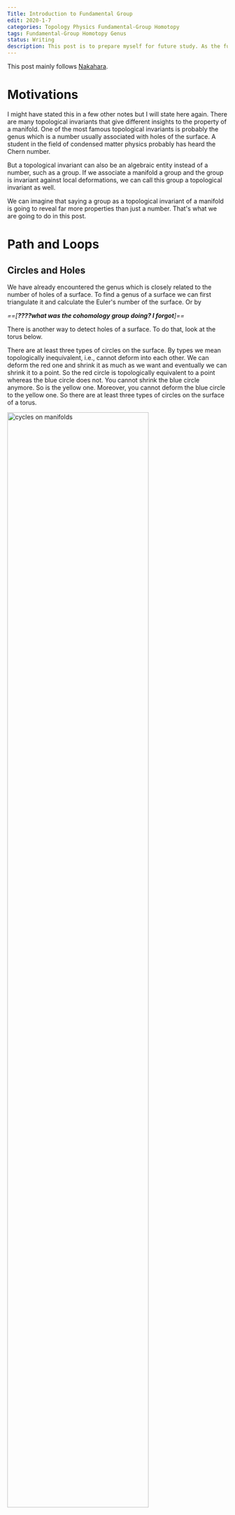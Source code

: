```yaml
---
Title: Introduction to Fundamental Group
edit: 2020-1-7
categories: Topology Physics Fundamental-Group Homotopy
tags: Fundamental-Group Homotopy Genus
status: Writing
description: This post is to prepare myself for future study. As the fundamental group plays an important role in many parts of topological insulators. 
---
```


$$
\newcommand{\ket}[1]{\vert {#1} \rangle}
\newcommand{\bra}[1]{\langle {#1} \vert}
\newcommand{\braket}[2]{\left\langle {#1}\! \mid \!{#2} \right\rangle}
\newcommand{\Partial}[2]{\frac{\partial {#1}}{\partial{#2}}}
\newcommand{\emath}{\mathrm e}
\newcommand{\R}{\mathbb R}
$$

This post mainly follows [Nakahara](https://cds.cern.ch/record/640926/files/0750306068_TOC.pdf).

# Motivations

I might have stated this in a few other notes but I will state here again. There are many topological invariants that give different insights to the property of a manifold. One of the most famous topological invariants is probably the genus which is a number usually associated with holes of the surface. A student in the field of condensed matter physics probably has heard the Chern number. 

But a topological invariant can also be an algebraic entity instead of a number, such as a group. If we associate a manifold a group and the group is invariant against local deformations, we can call this group a topological invariant as well. 

We can imagine that saying a group as a topological invariant of a manifold is going to reveal far more properties than just a number. That's what we are going to do in this post.

# Path and Loops

## Circles and Holes

We have already encountered the genus which is closely related to the number of holes of a surface. To find a genus of a surface we can first triangulate it and calculate the Euler's number of the surface. Or by 

*==[**????what was the cohomology group doing? I forgot**]==*

There is another way to detect holes of a surface. To do that, look at the torus below. 

There are at least three types of circles on the surface. By types we mean topologically inequivalent, i.e., cannot deform into each other. We can deform the red one and shrink it as much as we want and eventually we can shrink it to a point. So the red circle is topologically equivalent to a point whereas the blue circle does not. You cannot shrink the blue circle anymore. So is the yellow one. Moreover, you cannot deform the blue circle to the yellow one. So there are at least three types of circles on the surface of a torus.

<img src="https://raw.githubusercontent.com/yk-liu/yk-liu.github.io/master/_posts/2019-10-29-Introduction-to-Foundemental-Group/assets/nonContractibleCircles.png" alt="cycles on manifolds" width="80%">

On the other hand, all circles on a sphere are contractible, meaning they are all topologically equivalent to a point. Circles on a two-holed torus are more complicated but the results are shown above as well. 

Obviously, the above results are topological, as we can deform the manifold continuously but the conclusion remains the same. So in some sense, the number of inequivalent circles can be used as a topological invariant. Mathematically it's hard to prove that "there is no way to deform the circles into one another", or to prove "there are only these types of circles on the surface". To do that, we are going to use some definitions.

## Mathematical Structures among Paths and Loops

A path on a manifold can be seen as a map from an interval in real axis $I=[0,1]\in\R^1$ to a (continuous) line on the manifold $\mathcal M$. We denote the map as

$$
\alpha: I\rightarrow \mathcal M,
$$

where $\alpha(0)=x _ 0$ and $\alpha(1)=x _ 1$ are considered the beginning and the end of the line. We will from now on use the map $\alpha$ to indicate the path on the manifold.

<img src="https://raw.githubusercontent.com/yk-liu/yk-liu.github.io/master/_posts/2019-10-29-Introduction-to-Foundemental-Group/assets/pathandloops.png" alt="path, loops and points on manifold" width="60%">

If $x _ 0=x _ 1$, naturally we call $\alpha$ a loop that start at $x _ 0$ or whose base point is $x _ 0$.

What's interesting about the path and circles defined about is paths as a set behave like a group.

First, we can define a multiplication between a path $\alpha$ and a path $\beta$ as $\alpha * \beta$, where

$$
\alpha * \beta(s) = 
\cases{
\alpha(2s),\quad  0\le s \le 1/2\\
\beta(2s-1),\quad  1/2\le s \le 1
}
$$

Intuitively the operation is defined as moving along the first path and continuously transit to another with equal time spent on either of the paths. Hence we require that for our multiplication to give a continuous path, the second path must start where the first path ends. 

<img src="https://raw.githubusercontent.com/yk-liu/yk-liu.github.io/master/_posts/2019-10-29-Introduction-to-Foundemental-Group/assets/multiplication.png" alt="multiplication of paths on manifold" width="60%">

Note that the coefficients in the map can be defined in other ways as well, say

$$
\alpha * \beta(s) = 
\cases{
\alpha(8s^2),\quad  0\le s \le 1/8\\
\beta((8s-1)/7),\quad  1/8\le s \le 1
}
$$

is the same path on the manifold. We made our choice but you can make yours. From now on we will use the former one for its simplicity. 

The multiplication is associative, which we will prove later in this post. But we can see direct by manipulating the paths.

<img src="https://raw.githubusercontent.com/yk-liu/yk-liu.github.io/master/_posts/2019-10-29-Introduction-to-Foundemental-Group/assets/associativityM.png" alt="associativity of multiplication of paths shown on manifold" width="40%">

The multiplication is communitive, as the multiplication is defined in such a way that if $\alpha*\beta$ and $\beta*\alpha$ both exist, they must form a loop. The result of the multiplication is only going to be the same loop. As is indicated in the sketch below. The direction of the loop is indicated by the black arrow. There is a small nuance that even the results "overlap", they actually give us "two loops with different base points". We will address this issue later when we talk about homotopic maps.

<img src="https://raw.githubusercontent.com/yk-liu/yk-liu.github.io/master/_posts/2019-10-29-Introduction-to-Foundemental-Group/assets/Abelian.png" alt="multiplication of paths on manifold is communitive" width="60%">

The identity we choose here is going to be a constant map $c$ which correspond to a point in the manifold, 

$$
c _ {x _ 0} : I \rightarrow x _ 0\in \mathcal M
$$

Obviously, the identity here is not unique and we will address that in a minute.

The inverse of a path is defined as traveling along the path reversely. The inverse is denoted as $\alpha^{-1}$,

$$
\alpha^{-1}(s) =\alpha(1-s), s\in I
$$

<img src="https://raw.githubusercontent.com/yk-liu/yk-liu.github.io/master/_posts/2019-10-29-Introduction-to-Foundemental-Group/assets/inverse.png" alt="inverse of path and multiplication of path with its inverse" width="80%">

When a path is multiplied with its inverse it does **NOT** gives us the identity, 

$$
\alpha * \alpha^{-1}(s) =
\cases{
\alpha(2s),\quad  0\le s \le 1/2\\
\alpha^{-1}(2s-1),\quad  1/2\le s \le 1
}
$$

as traveling back along a path does not erase the path at all. Instead, we have a "double thread" or a collapsed loop.

And now all that's left is closure. We can see that the results of the above operations are still paths. So we have an algebraic structure among the paths. 

The operations defined above can be a bit awkward, as the inverse and identity's definition does not fully match, and the multiplication only between the elements that have a least one common end. Things do look better if we look at only loops that start from a certain point. That way the multiplication does make more sense, but the inverse is still odd.

# Making a Group

As is stated before, paths do not form a group under operations defined above. As definitions related to an identity in a group is that 

> Identity $e$ is the **unique** element from group $G$ such that for all $g\in G$,
> 
> $$
> eg=ge=g, \\
> gg^{-1} = e.  
> $$

Luckily, mathematicians know what to do with this type of situation. To make the set of loops with the aforementioned operations a group, we can treat a few elements as the same element, as dividing the elements into different classes. And if we do that in a clever way for other elements in the set as well and look at the multiplication between classes, we might be able to define a group.

> Mathematically the "classes" are called equivalence classes, defined by [equivalence relations](https://en.wikipedia.org/wiki/Equivalence _ relation)

From the topology point of view, this "division by class" is natural as we do not care about the actual shape of loops, but their topology. We can continuously deform them on the manifold as much as we want but this will not alter the topological property of the paths. So we might as well pick one path from each "topological type" and study them. 

# Homotopy Relation Represented by $F$

Mathematically, we state the equivalence relation defined as **homotopic relation**: 

Let $\alpha, \beta$ be loops at $x _ 0$, if there exists a continuous map $F: I\times T\rightarrow \mathcal M$  such that

$$
F(s,0)=\alpha(s)\quad \text{start from $\alpha$ at $t=0$}\\
F(s,1)=\beta(s)\quad \text{end at $\beta$ at $t=1$}\\
F(0,t)= F(1,t)\quad \text{the base point is still at all $t$},
$$

with $s,t\in[0,1]$, we call $\alpha$ and $\beta$ to be homotopic, denoted as $\alpha\sim \beta$.

<img src="https://raw.githubusercontent.com/yk-liu/yk-liu.github.io/master/_posts/2019-10-29-Introduction-to-Foundemental-Group/assets/StaticF.png" alt="static representation of F function" width="45%">

There is a nice way to visualize the idea. Imagine we slowly deform $\alpha$ into $\beta$ as time goes by. We take snapshots of the shape of the path and stack them on top of each other. The shapes of the path will trace out a surface in $2+1$ dimension. As is shown above, a straight path is deformed to a curved one. The requirement of continuousness is made clear by requiring that the surfaces that the paths trace is continuous. **We can say that $F$ can be fully represented by the surface is drawn above**.

Here is an animated version of the map $F$ just for fun. The code is written in Mathematica. I provide the code [here](https://github.com/yk-liu/yk-liu.github.io/blob/master/_posts/2019-10-29-Introduction-to-Foundemental-Group/assets/TimeElapseOfF.nb) if you want to play with it yourself.

<img src="https://raw.githubusercontent.com/yk-liu/yk-liu.github.io/master/_posts/2019-10-29-Introduction-to-Foundemental-Group/assets/VisualizationOfF.gif" alt="animated representation of F function" width="30%">

Nakahara mainly used the $2$-dimension notation as below. 

<img src="https://raw.githubusercontent.com/yk-liu/yk-liu.github.io/master/_posts/2019-10-29-Introduction-to-Foundemental-Group/assets/simpleF.png" alt="animated representation of F function" width="25%">

The planar diagram is to be read in this way: There are two different type of time. The first time denoted by $s$ is the time we spend traveling along some path. This $s$ parameter determines how long we spend on the path. There is also a time denoted by $t$, which signifies the which point we are during the deformation. Keep it in mind that both axis are time of different types will avoid confusion about what is deformed later in this note.

> A better way to draw it would be to color map the path with the distance traveled along it, and then plot the $3$d diagram. That way we seethe entire picture on one diagram. It's a nice thing to have, but I am running a bit short on time, so we will do without it. If you are interested you can plot it yourself or email me so we can work together.

This could be misleading in the following way, but I will include them as they provide some insight into which types of functions we should use to construct the continuous map $F$ in later times.

> 1.  When there is actually a "deformation" happening to the actual paths as in the case $\alpha\rightarrow \beta$, the $F$ can look like an identity map.
>
> 2. When there is absolutely no deformation happening to the actual path as we will see later, the $F$ can look like there is a deformation. Consider $\alpha*\beta$ and $\beta * \alpha$. The result of the same shape, but there is a twist in $F$'s planar diagram. (There are no kinks in the map $F$ if we were to represent it in $3D$. But here we have a walk-around for the planar diagram: wrap it around a cylinder to represent that $\alpha$ and $\beta$ connects to a full circle. Even then, there is no deformation happening to the shape of any of the paths.)
>
>    <img src="https://raw.githubusercontent.com/yk-liu/yk-liu.github.io/master/_posts/2019-10-29-Introduction-to-Foundemental-Group/assets/AbelianF.png" alt="Communitive multiplication of paths represented by F " width="40%">

# Homotopy as an Equivalence Relation

There are three requirements for a relation to be an equivalent relation, namely reflectivity, symmetry, transitivity. We will proof the one by one.

- Reflectivity

  $\alpha\sim\alpha$: Take $F(s,t)=\alpha(s), \quad\forall t$.

- Symmetry

  If $\alpha\sim\beta$, There exists $ F(s,t)$ such that $F(s,0)=\alpha(s),\ F(s,1)=\beta(s),\ F(0,t)= F(1,t)$. We have that $F(s,1-t)$ is the map $\beta\rightarrow\alpha$. This can be seen as a time reversal.

- Transitivity

  If $\alpha\substack{F _ 1\\ \huge\sim}\beta$ and $\beta \substack{F _ 2\\ \huge\sim} \gamma$. Then the function $F(s,t)=\cases{F _ 1(s,2t),\quad t\in (0,1/2)\\F _ 2(s,2t-1),\quad t\in (1/2,1)}$ maps $\alpha$ to $\gamma$, namely $\alpha\sim\gamma$. Visually that's equivalent of gluing the surfaces of $F _ 1$ and $F _ 2$ together.
  
  <img src="https://raw.githubusercontent.com/yk-liu/yk-liu.github.io/master/_posts/2019-10-29-Introduction-to-Foundemental-Group/assets/transitivityF.png" alt="Transitivity of homotopy paths represented by F" width="80%">

Hence by definition, homotopy is an equivalence relation. 

We see that homotopy relations respects or preserves multiplication, namely, if $\alpha _ 1\substack{F _ \alpha\\ \huge\sim}\alpha _ 2$, and $\beta _ 1\substack{F _ \beta\\ \huge\sim}\beta _ 2$, then we have $\alpha _ 1*\beta _ 1 \sim \alpha _ 2*\beta _ 2$. This can be shown using the following diagram. 

<img src="https://raw.githubusercontent.com/yk-liu/yk-liu.github.io/master/_posts/2019-10-29-Introduction-to-Foundemental-Group/assets/equivalenceM.png" alt="homotopy equivalence respects multiplication of paths" width="80%">

We can proof it by construction $F(s,t)=\cases{F _ 1(2s,t),\quad s\in (0,1/2)\\F _ 2(2s-1,t),\quad s\in (1/2,1)}$. 


> Note about equivalence relation and **why we need homotopy**:
>
> I imagine this is a new concept for most of the viewers of this post. So I will give some background to the notion here.
>
> Any relation that has reflectivity, symmetry, transitivity is by definition an equivalence relation. Equality and inequalities are obvious types of equivalence. Some other equivalence relations include the famous **congruence and similarity** between shapes such as triangles. The equivalence relation itself is not very useful.
>
> The equivalence relation of a set tells us that there are elements that can be seen as equivalent which enable us to define equivalent classes. This enables us to group elements that behave the same (equivalently). And we don't have to look at every element, but the representatives of each class. 
>
> Consider the following equivalence relation defined over $\mathbb Z-\{0\}$: 
>
> > If $a,b\in \mathbb Z$, $a+b\gt 0$, we call $a\sim b$. (This equivalence relation is such "grouping by the same sign")
> >
> > It's evident 
> >
> > 1.  $a\sim a$.
> > 2.  If $a\sim b$, then $b\sim a$.
> > 3.  If $a\sim b$ and $b\sim c$, then $a\sim c$.
>
> Then we have the equivalence relation $\sim$ that distinguishes two subsets of $\mathbb Z- \{0\}$. We denote them to be $[1]$ and $[-1]$. This information reveals the structure of the set. (It actually gives a new set with only two elements: $\{[-1],[1]\}$. This is sometimes denoted as $\mathbb Z- \{0\}/\sim$.) But still, it's not of much use.
>
> When we discover that the equivalence class preserves (or respects) multiplication, that's when things become interesting. Namely we know if $a _ 1\sim a _ 2, b _ 1 \sim b _ 2$ ($a$'s are of the same sign, and so are $b$), then $a _ 1 \times a _ 2\sim b _ 1\times b _ 2$. We have **new group** $\{[-1],[1]\}$ with multiplication.
>
> By doing so, have a new group defined from the old one. Of course, this is an equivalence relation was constructed out of a group. **But in the case of homotopy, we were able to construct a group out of a set that does not have a group structure. That's why we need to define homotopy.** 
>

# Homotopy Makes Paths a Group

We will show that if we consider the set of homotopy classes instead of actual paths at base point $x _ 0$, we have a group. This group denoted as $\pi _ 1(\mathcal M, x _ 0)$, called the **fundamental group**. 

Since the homotopy relation respects the multiplication, namely if $\alpha _ 1\substack{F _ \alpha\\ \huge\sim}\alpha _ 2$, and $\beta _ 1\substack{F _ \beta\\ \huge\sim}\beta _ 2$, then we have $\alpha _ 1*\beta _ 1 \sim \alpha _ 2*\beta _ 2$, we can define the multiplication between classes as

$$
[\alpha]*[\beta]=[\alpha*\beta].
$$

In other words, we can use elements from each class as representatives and whatever relation these elements have, we can always find the corresponding relations of the classes they belong by putting them to the class.

To show that the set of paths under homotopy relation does form a group, there are four requirements we need to show, namely closedness, associativity, unique unit and inverse. We will prove them one by one.

## Closedness:

This is evident. A path multiplied to a path is still a path. Hence belongs to a class.

## Associativity:

To prove the associativity between classes, 

$$
([\alpha]*[\beta])*[\gamma]=[\alpha]*([\beta]*[\gamma])
$$

we can prove using the elements first.

$$
\begin{align}
(\alpha*\beta)(s) =
\cases{
\alpha(2s), \quad s\in[0,\tfrac{1}{2}]\\
\beta(2s-1), \quad  s \in[\tfrac{1}{2},1]
},\quad 
\big((\alpha*\beta)*\gamma \big)(s) =
\cases{
\alpha(4s), \quad s\in[0,\tfrac{1}{4}]\\
\beta(4s-1), \quad s\in[\tfrac{1}{4},\tfrac{1}{2}]\\
\gamma(2s-1), \quad s\in[\tfrac{1}{2},1]\\
} 
\\
(\beta*\gamma)(s) =
\cases{
\beta(2s), \quad s\in[0,\tfrac{1}{2}]\\
\gamma(2s-1), \quad s \in[\tfrac{1}{2},1]
}, \quad
\big(\alpha*(\beta*\gamma) \big)(s) =
\cases{
\alpha(2s), \quad s\in[0,\tfrac{1}{2}]\\
\beta(4s-2), \quad s\in[\tfrac{1}{2},\tfrac{3}{4})]\\
\gamma(4s-3), \quad s\in[\tfrac{3}{4},1]\\
} 
\end{align}
$$

> This was already evident even without the expression by looking at the results as stated before. Here we are going for a mathematical proof.
>
> <img src="https://raw.githubusercontent.com/yk-liu/yk-liu.github.io/master/_posts/2019-10-29-Introduction-to-Foundemental-Group/assets/associativityM.png" alt="associativity of multiplication of paths shown on manifold" width="30%">

Our mission is to find a continuous map $F$ that maps from $\big((\alpha*\beta)*\gamma \big)$ to $\big(\alpha*(\beta*\gamma) \big)$. One easy way to do this is to find the following $F$ with the mapping characterized by (monotonically increasing w.r.t. $s$ for simplicity) $f _ 1$, $f _ 2$ and $f _ 3$. Note the range of the parameters of the paths are determined by the maximal of $f$s which conveniently locate at $s=1$.

$$
\begin{align*}
F(s,t) =\cases{
\alpha(f _ 1(s,t)), \quad s\in[0,g _ 1(t)]\\
\beta(f _ 2(s,t)), \quad s\in[g _ 1(t),g _ 2(t)]\\
\gamma(f _ 3(s,t)), \quad s\in[g _ 2(t),1]\\
} 
\end{align*}
$$

The constraints on $g$'s are

$$
\begin{array}{llll}
g _ 1(0) = \tfrac{1}{4}, & g _ 1(1) =\tfrac{1}{2}\\
g _ 2(0) =\tfrac{1}{2}, & g _ 2(1) = \tfrac{3}{4}\\
\end{array}
$$

The constraints on the $f$'s are defined by the the "partitions" of $\alpha$, $\beta$ and $\gamma$ at $t=0$ and $t=1$. Namely 

$$
\begin{array}{llll}
f _ 1(s,0) = 4s, & f _ 1(s,1) = 2s, & f _ 1(0,t)=0, & f _ 1(g _ 1(t),t)=1.\\
f _ 2(s,0) = 4s-1, & f _ 2(s,1) = 4s-2.& f _ 2(g _ 1(t),t)=0, & f _ 3(g _ 2(t),t)=1\\
f _ 3(s,0) = 2s-1, & f _ 3(s,1) = 4s-3.& f _ 3(g _ 2(t),t)=0, & f _ 3(1,t)=1\\
\end{array}
$$

There are obviously many choices of $f$'s and $g$'s that gives the above result, you can fit an exponential function if you want. This freedom of choice corresponds to the freedom of choices of continuously deforming the paths. For simplicity, we choose linear functions for $g$ and then find expressions for $t$.

After finding $g$, I don't have a good way of determining the expression for $f$, other than trial and error. One hint is to look at the planar diagram of $F$. If there is a stretch, the expression is typically of the form $s/t$, else it would the linear combination of $s$ and $t$.

The result we have is 

$$
\begin{align*}
F(s,t) =\cases{
\alpha(\frac{4s}{1+t}), \quad s\in[0,\tfrac{t+1}{4}]\\
\beta(4s-1-t), \quad s\in[\tfrac{t+1}{4},\tfrac{t+2}{4}]\\
\gamma(\frac{4s-t-2}{2-t}), \quad s\in[\tfrac{t+2}{4},1]\\
} 
\end{align*}
$$

This map $F$ is continuous. Here are the planar diagram and $3$-dimensional representation of $F$. 

<img src="https://raw.githubusercontent.com/yk-liu/yk-liu.github.io/master/_posts/2019-10-29-Introduction-to-Foundemental-Group/assets/associativityF.png" alt="associativity of multiplication of paths shown by F" width="60%">

Be very careful with what this sketch represents. Again, there is absolutely no deformation if we take $\alpha$, $\beta$ and $\gamma$ as path and multiply them. You can see it by just looking at the result without the mathematical proof. The "tilted deformation" is actually the re-distribution of time spend of each path.

> I actually spent 2 hours trying to visualize this deformation while writing this note. I could not wrap it around my head why every time I get a constant map instead of a nice deformation as is shown above. Then I realized that that's exactly what we are trying to proof: geometrically the map $([\alpha]*[\beta])*[\gamma]=[\alpha]*([\beta]*[\gamma])$ is identity map. 

## Unique unit:

The unique unit element is just $c _ x: I \rightarrow x\in \mathcal M$. We need to show that

$$
[\alpha] ∗ [c _ x] = [\alpha] \text{ and } [c _ x] ∗ [\alpha] = [\alpha]
$$

This is shown by using

$$
\begin{align*}
F(s,t) =\cases{
\alpha(\frac{2s}{t}), \quad s\in[0,\tfrac{t+1}{2}]\\
x, \quad s\in[\tfrac{t+1}{2},1]
} 
\end{align*}
$$

And the planar diagram is as following

<img src="https://raw.githubusercontent.com/yk-liu/yk-liu.github.io/master/_posts/2019-10-29-Introduction-to-Foundemental-Group/assets/unityF.png" alt="unity element as shown by homotopy map" width="60%">

The planar diagram shows the change of time distributed on the paths, and the $3$d diagram shows what happens to the actual shape: nothing, hence the name unity.

## Inverse

We will show that $\alpha^{-1}*\alpha=\alpha*\alpha^{-1}=c_x$. The homotopy map is 
$$
F(s, t) = \cases{
\alpha(2s(1 − t)), \quad s\in[0,\tfrac{1}{2}]\\
\alpha(2(1−s)(1-t)), \quad s\in[\tfrac{1}{2},1]
}
$$
This map gives us $\alpha^{-1}*\alpha\sim c_x$. Substitute $s$ with $1-s$ and we have the other relation. This gives us the inverse.

<img src="https://raw.githubusercontent.com/yk-liu/yk-liu.github.io/master/_posts/2019-10-29-Introduction-to-Foundemental-Group/assets/inverseF.png" alt="inverse of path as shown by homotopy map" width="60%">

Notice that the planar diagram of $F$ can is again drawn as a square even if one of the path is a single point, since the $x$-axis correspond to traveling time along the path, rather than actual shape of it. In the left planar diagram we see that initially we spent an infinitely small amount of time at $x_0$ and spend most of the time at the two path. During the deformation, we spend less and less time on the path but spend more and more time at the starting point. Finally we spend all the time on the single point and 

Notice that different orders give different planar diagrams of $F$ but the $3$d diagram does not change. 

# Summary of Results So Far



# Calculation of Fundamental Groups

(From a heuristic point of view, this chapter can be moved to the beginning for a clearer picture.)